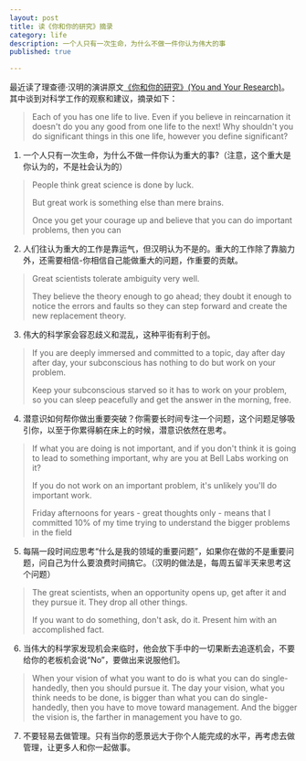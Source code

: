```yaml
---
layout: post
title: 读《你和你的研究》摘录
category: life
description: 一个人只有一次生命，为什么不做一件你认为伟大的事
published: true

---
```

最近读了理查德·汉明的演讲原文[《你和你的研究》(You and Your Research)](https://www.cs.virginia.edu/~robins/YouAndYourResearch.html)。其中谈到对科学工作的观察和建议，摘录如下：

> Each of you has one life to live. Even if you believe in reincarnation it doesn't do you any good from one life to the next! Why shouldn't you do significant things in this one life, however you define significant?

1. 一个人只有一次生命，为什么不做一件你认为重大的事?（注意，这个重大是你认为的，不是社会认为的）

> People think great science is done by luck.
>
> But great work is something else than mere brains.
>
> Once you get your courage up and believe that you can do important problems, then you can

2. 人们往认为重大的工作是靠运气，但汉明认为不是的。重大的工作除了靠脑力外，还需要相信-你相信自己能做重大的问题，作重要的贡献。

> Great scientists tolerate ambiguity very well. 
>
> They believe the theory enough to go ahead; they doubt it enough to notice the errors and faults so they can step forward and create the new replacement theory.

3. 伟大的科学家会容忍歧义和混乱，这种平街有利于创。

> If you are deeply immersed and committed to a topic, day after day after day, your subconscious has nothing to do but work on your problem.
>
> Keep your subconscious starved so it has to work on your problem, so you can sleep peacefully and get the answer in the morning, free.

4. 潜意识如何帮你做出重要突破？你需要长时间专注一个问题，这个问题足够吸引你，以至于你累得躺在床上的时候，潜意识依然在思考。

> If what you are doing is not important, and if you don't think it is going to lead to something important, why are you at Bell Labs working on it?
>
> If you do not work on an important problem, it's unlikely you'll do important work.
>
> Friday afternoons for years - great thoughts only - means that I committed 10% of my time trying to understand the bigger problems in the field

5. 每隔一段时间应思考“什么是我的领域的重要问题”，如果你在做的不是重要问题，问自己为什么要浪费时间搞它。（汉明的做法是，每周五留半天来思考这个问题）

> The great scientists, when an opportunity opens up, get after it and they pursue it. They drop all other things.
>
>  If you want to do something, don't ask, do it. Present him with an accomplished fact. 

6. 当伟大的科学家发现机会来临时，他会放下手中的一切果断去追逐机会，不要给你的老板机会说“No”，要做出来说服他们。

> When your vision of what you want to do is what you can do single-handedly, then you should pursue it. The day your vision, what you think needs to be done, is bigger than what you can do single-handedly, then you have to move toward management. And the bigger the vision is, the farther in management you have to go.

7. 不要轻易去做管理。只有当你的愿景远大于你个人能完成的水平，再考虑去做管理，让更多人和你一起做事。

